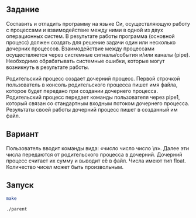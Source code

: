 ## Задание
Составить и отладить программу на языке Си, осуществляющую работу с процессами и
взаимодействие между ними в одной из двух операционных систем. В результате работы
программа (основной процесс) должен создать для решение задачи один или несколько
дочерних процессов. Взаимодействие между процессами осуществляется через системные
сигналы/события и/или каналы (pipe).
Необходимо обрабатывать системные ошибки, которые могут возникнуть в результате работы.

Родительский процесс создает дочерний процесс. Первой строчкой пользователь в консоль
родительского процесса пишет имя файла, которое будет передано при создании дочернего
процесса. Родительский процесс передает команды пользователя через pipe1, который связан со
стандартным входным потоком дочернего процесса. Результаты своей работы дочерний
процесс пишет в созданный им файл. 

## Вариант

Пользователь вводит команды вида: «число число число \n». Далее эти числа
передаются от родительского процесса в дочерний. Дочерний процесс считает их сумму и
выводит её в файл. Числа имеют тип float. Количество чисел может быть произвольным.


## Запуск
```bash
make

./parent
```
